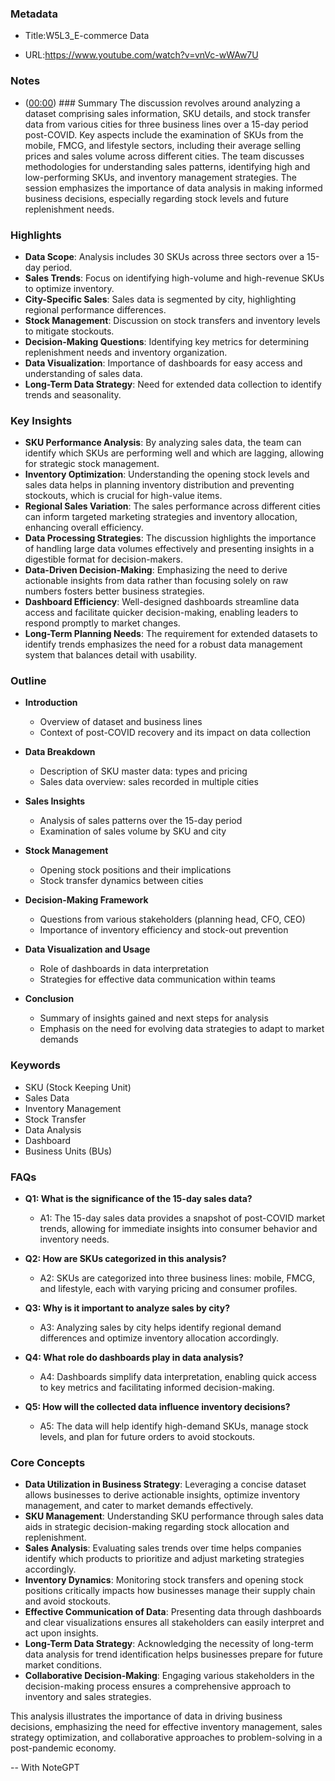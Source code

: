 ### Metadata

- Title:W5L3_E-commerce Data

- URL:<https://www.youtube.com/watch?v=vnVc-wWAw7U>

### Notes

- ([00:00](https://www.youtube.com/watch?v=vnVc-wWAw7U&t=0s)) ### Summary
The discussion revolves around analyzing a dataset comprising sales information, SKU details, and stock transfer data from various cities for three business lines over a 15-day period post-COVID. Key aspects include the examination of SKUs from the mobile, FMCG, and lifestyle sectors, including their average selling prices and sales volume across different cities. The team discusses methodologies for understanding sales patterns, identifying high and low-performing SKUs, and inventory management strategies. The session emphasizes the importance of data analysis in making informed business decisions, especially regarding stock levels and future replenishment needs.

### Highlights

- **Data Scope**: Analysis includes 30 SKUs across three sectors over a 15-day period.
- **Sales Trends**: Focus on identifying high-volume and high-revenue SKUs to optimize inventory.
- **City-Specific Sales**: Sales data is segmented by city, highlighting regional performance differences.
- **Stock Management**: Discussion on stock transfers and inventory levels to mitigate stockouts.
- **Decision-Making Questions**: Identifying key metrics for determining replenishment needs and inventory organization.
- **Data Visualization**: Importance of dashboards for easy access and understanding of sales data.
- **Long-Term Data Strategy**: Need for extended data collection to identify trends and seasonality.

### Key Insights

- **SKU Performance Analysis**: By analyzing sales data, the team can identify which SKUs are performing well and which are lagging, allowing for strategic stock management.
- **Inventory Optimization**: Understanding the opening stock levels and sales data helps in planning inventory distribution and preventing stockouts, which is crucial for high-value items.
- **Regional Sales Variation**: The sales performance across different cities can inform targeted marketing strategies and inventory allocation, enhancing overall efficiency.
- **Data Processing Strategies**: The discussion highlights the importance of handling large data volumes effectively and presenting insights in a digestible format for decision-makers.
- **Data-Driven Decision-Making**: Emphasizing the need to derive actionable insights from data rather than focusing solely on raw numbers fosters better business strategies.
- **Dashboard Efficiency**: Well-designed dashboards streamline data access and facilitate quicker decision-making, enabling leaders to respond promptly to market changes.
- **Long-Term Planning Needs**: The requirement for extended datasets to identify trends emphasizes the need for a robust data management system that balances detail with usability.

### Outline

- **Introduction**
  - Overview of dataset and business lines
  - Context of post-COVID recovery and its impact on data collection

- **Data Breakdown**
  - Description of SKU master data: types and pricing
  - Sales data overview: sales recorded in multiple cities

- **Sales Insights**
  - Analysis of sales patterns over the 15-day period
  - Examination of sales volume by SKU and city

- **Stock Management**
  - Opening stock positions and their implications
  - Stock transfer dynamics between cities

- **Decision-Making Framework**
  - Questions from various stakeholders (planning head, CFO, CEO)
  - Importance of inventory efficiency and stock-out prevention

- **Data Visualization and Usage**
  - Role of dashboards in data interpretation
  - Strategies for effective data communication within teams

- **Conclusion**
  - Summary of insights gained and next steps for analysis
  - Emphasis on the need for evolving data strategies to adapt to market demands

### Keywords

- SKU (Stock Keeping Unit)
- Sales Data
- Inventory Management
- Stock Transfer
- Data Analysis
- Dashboard
- Business Units (BUs)

### FAQs

- **Q1: What is the significance of the 15-day sales data?**
  - A1: The 15-day sales data provides a snapshot of post-COVID market trends, allowing for immediate insights into consumer behavior and inventory needs.

- **Q2: How are SKUs categorized in this analysis?**
  - A2: SKUs are categorized into three business lines: mobile, FMCG, and lifestyle, each with varying pricing and consumer profiles.

- **Q3: Why is it important to analyze sales by city?**
  - A3: Analyzing sales by city helps identify regional demand differences and optimize inventory allocation accordingly.

- **Q4: What role do dashboards play in data analysis?**
  - A4: Dashboards simplify data interpretation, enabling quick access to key metrics and facilitating informed decision-making.

- **Q5: How will the collected data influence inventory decisions?**
  - A5: The data will help identify high-demand SKUs, manage stock levels, and plan for future orders to avoid stockouts.

### Core Concepts

- **Data Utilization in Business Strategy**: Leveraging a concise dataset allows businesses to derive actionable insights, optimize inventory management, and cater to market demands effectively.
- **SKU Management**: Understanding SKU performance through sales data aids in strategic decision-making regarding stock allocation and replenishment.
- **Sales Analysis**: Evaluating sales trends over time helps companies identify which products to prioritize and adjust marketing strategies accordingly.
- **Inventory Dynamics**: Monitoring stock transfers and opening stock positions critically impacts how businesses manage their supply chain and avoid stockouts.
- **Effective Communication of Data**: Presenting data through dashboards and clear visualizations ensures all stakeholders can easily interpret and act upon insights.
- **Long-Term Data Strategy**: Acknowledging the necessity of long-term data analysis for trend identification helps businesses prepare for future market conditions.
- **Collaborative Decision-Making**: Engaging various stakeholders in the decision-making process ensures a comprehensive approach to inventory and sales strategies.

This analysis illustrates the importance of data in driving business decisions, emphasizing the need for effective inventory management, sales strategy optimization, and collaborative approaches to problem-solving in a post-pandemic economy.

-- With NoteGPT
